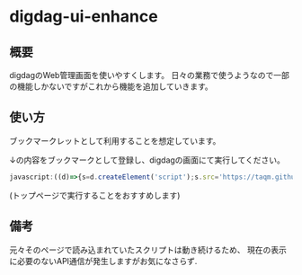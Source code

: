 # digdag-ui-enhance

## 概要
digdagのWeb管理画面を使いやすくします。
日々の業務で使うようなので一部の機能しかないですがこれから機能を追加していきます。


## 使い方
ブックマークレットとして利用することを想定しています。

↓の内容をブックマークとして登録し、digdagの画面にて実行してください。

```js
javascript:((d)=>{s=d.createElement('script');s.src='https://taqm.github.io/digdag-ui-enhance/digdag-ui-enhance.js';d.head.appendChild(s)})(document)
```

(トップページで実行することをおすすめします)

## 備考
元々そのページで読み込まれていたスクリプトは動き続けるため、
現在の表示に必要のないAPI通信が発生しますがお気になさらず.
